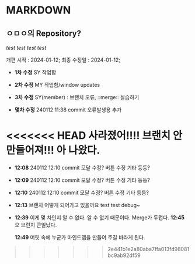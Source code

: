 # MARKDOWN

## ㅇㅁㅇ의 Repository?

_test test_
_test test_

개편 시작 : 2024-01-12;
최종 수정일 : 2024-01-12;

- **1차 수정** SY 작업함
- **2차 수정** MY 작업함/window updates
- **3차 수정** SY(member) : 브랜치 오류, ::merge:: 실습하기

- **몇차 수정** 240112 11:38 commit
  오류발생용 추가

<<<<<<< HEAD
사라졌어!!!!
브랜치 안 만들어져!!!
아 나왔다.
=======
- **12:08** 240112 12:10 commit 모달 수정? 버튼 수정 기타 등등?
- **12:09** 240112 12:10 commit 모달 수정? 버튼 수정 기타 등등?
- **12:10** 240112 12:10 commit 모달 수정? 버튼 수정 기타 등등?

- **12:13** 브랜치 어떻게 되어가고 있을까요
  test test debug~

- **12:39** 이게 몇 차인지 알 수 없다. 알 수 없기 때문이다. Merge가 두렵다.
  **12:45** 오 브런치 큰일났다.

  **12:49** 머릿 속에 누군가 마인드맵을 만들어 주길 바라게 된다.
>>>>>>> 2e441b1e2a80aba7ffa013fd98081bc9ab92df59
